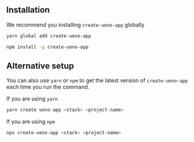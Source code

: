 ## Installation

We recommend you installing `create-ueno-app` globally

```bash
yarn global add create-ueno-app
```

```bash
npm install -g create-ueno-app
```

## Alternative setup

You can also use `yarn` or `npm` to get the latest version of `create-ueno-app` each time you run the command.

If you are using `yarn`

```bash
yarn create ueno-app <stack> <project-name>
```

If you are using `npm`

```bash
npx create-ueno-app <stack> <project-name>
```
